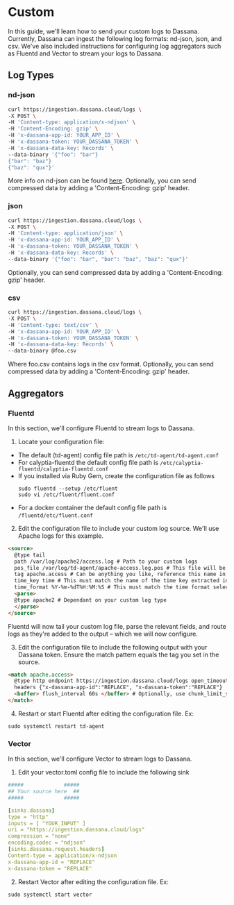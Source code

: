 # Custom

In this guide, we'll learn how to send your custom logs to Dassana. Currently, Dassana can ingest the following log formats: nd-json, json, and csv. We've also included instructions for configuring log aggregators such as Fluentd and Vector to stream your logs to Dassana.

## Log Types

### nd-json

```bash
curl https://ingestion.dassana.cloud/logs \
-X POST \
-H 'Content-type: application/x-ndjson' \
-H 'Content-Encoding: gzip' \
-H 'x-dassana-app-id: YOUR_APP_ID' \
-H 'x-dassana-token: YOUR_DASSANA_TOKEN' \
-H 'x-dassana-data-key: Records' \
--data-binary '{"foo": "bar"}
{"bar": "baz"}
{"baz": "qux"}'
```

More info on nd-json can be found [here](http://ndjson.org). Optionally, you can send compressed data by adding a 'Content-Encoding: gzip' header.

### json

```bash
curl https://ingestion.dassana.cloud/logs \
-X POST \
-H 'Content-type: application/json' \
-H 'x-dassana-app-id: YOUR_APP_ID' \
-H 'x-dassana-token: YOUR_DASSANA_TOKEN' \
-H 'x-dassana-data-key: Records' \
--data-binary '{"foo": "bar", "bar": "baz", "baz": "qux"}'
```

Optionally, you can send compressed data by adding a 'Content-Encoding: gzip' header.

### csv

```bash
curl https://ingestion.dassana.cloud/logs \
-X POST \
-H 'Content-type: text/csv' \
-H 'x-dassana-app-id: YOUR_APP_ID' \
-H 'x-dassana-token: YOUR_DASSANA_TOKEN' \
-H 'x-dassana-data-key: Records' \
--data-binary @foo.csv
```

Where foo.csv contains logs in the csv format. Optionally, you can send compressed data by adding a 'Content-Encoding: gzip' header.

## Aggregators

### Fluentd

In this section, we'll configure Fluentd to stream logs to Dassana.

1. Locate your configuration file:

- The default (td-agent) config file path is `/etc/td-agent/td-agent.conf`
- For calyptia-fluentd the default config file path is `/etc/calyptia-fluentd/calyptia-fluentd.conf`
- If you installed via Ruby Gem, create the configuration file as follows
  ```shell
  sudo fluentd --setup /etc/fluent
  sudo vi /etc/fluent/fluent.conf
  ```
- For a docker container the default config file path is `/fluentd/etc/fluent.conf`

2. Edit the configuration file to include your custom log source. We'll use Apache logs for this example.

```html
<source>
  @type tail
  path /var/log/apache2/access.log # Path to your custom logs
  pos_file /var/log/td-agent/apache-access.log.pos # This file will be created to keep track of the file's inode and position in the file
  tag apache.access # Can be anything you like, reference this name in the output (discussed below)
  time_key time # This must match the name of the time key extracted in Dassana's app setup
  time_format %Y-%m-%dT%H:%M:%S # This must match the time format selected in Dassana's app setup
  <parse>
  @type apache2 # Dependant on your custom log type
  </parse>
</source>
```

Fluentd will now tail your custom log file, parse the relevant fields, and route logs as they're added to the output – which we will now configure.

3. Edit the configuration file to include the following output with your Dassana token. Ensure the match pattern equals the tag you set in the source.

```html
<match apache.access>
  @type http endpoint https://ingestion.dassana.cloud/logs open_timeout 2
  headers {"x-dassana-app-id":"REPLACE", "x-dassana-token":"REPLACE"}
  <buffer> flush_interval 60s </buffer> # Optionally, use chunk_limit_size
</match>
```

4. Restart or start Fluentd after editing the configuration file. Ex:

```shell
sudo systemctl restart td-agent
```

### Vector

In this section, we'll configure Vector to stream logs to Dassana.

1. Edit your vector.toml config file to include the following sink

```yaml
#####             #####
## Your source here  ##
#####             #####

[sinks.dassana]
type = "http"
inputs = [ "YOUR_INPUT" ]
uri = "https://ingestion.dassana.cloud/logs"
compression = "none"
encoding.codec = "ndjson"
[sinks.dassana.request.headers]
Content-type = application/x-ndjson
x-dassana-app-id = "REPLACE"
x-dassana-token = "REPLACE"
```

2. Restart Vector after editing the configuration file. Ex:

```shell
sudo systemctl start vector
```

